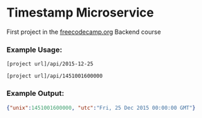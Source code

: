 # Timestamp Microservice

First project in the [freecodecamp.org](https://www.freecodecamp.org/learn/back-end-development-and-apis) Backend course

### Example Usage:

```url
[project url]/api/2015-12-25 
```
```url
[project url]/api/1451001600000
```

### Example Output:
```json
{"unix":1451001600000, "utc":"Fri, 25 Dec 2015 00:00:00 GMT"}
```
